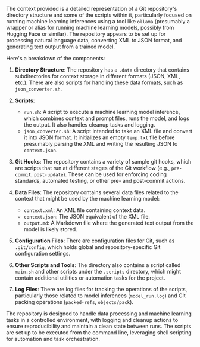 The context provided is a detailed representation of a Git repository's directory structure and some of the scripts within it, particularly focused on running machine learning inferences using a tool like `ollama` (presumably a wrapper or alias for running machine learning models, possibly from Hugging Face or similar). The repository appears to be set up for processing natural language data, converting XML to JSON format, and generating text output from a trained model.

Here's a breakdown of the components:

1. **Directory Structure**: The repository has a `.data` directory that contains subdirectories for context storage in different formats (JSON, XML, etc.). There are also scripts for handling these data formats, such as `json_converter.sh`.

2. **Scripts**:
   - `run.sh`: A script to execute a machine learning model inference, which combines context and prompt files, runs the model, and logs the output. It also handles cleanup tasks and logging.
   - `json_converter.sh`: A script intended to take an XML file and convert it into JSON format. It initializes an empty `temp.txt` file before presumably parsing the XML and writing the resulting JSON to `context.json`.

3. **Git Hooks**: The repository contains a variety of sample git hooks, which are scripts that run at different stages of the Git workflow (e.g., `pre-commit`, `post-update`). These can be used for enforcing coding standards, automated testing, or other pre- and post-commit actions.

4. **Data Files**: The repository contains several data files related to the context that might be used by the machine learning model:
   - `context.xml`: An XML file containing context data.
   - `context.json`: The JSON equivalent of the XML file.
   - `output.md`: A Markdown file where the generated text output from the model is likely stored.

5. **Configuration Files**: There are configuration files for Git, such as `.git/config`, which holds global and repository-specific Git configuration settings.

6. **Other Scripts and Tools**: The directory also contains a script called `main.sh` and other scripts under the `.scripts` directory, which might contain additional utilities or automation tasks for the project.

7. **Log Files**: There are log files for tracking the operations of the scripts, particularly those related to model inferences (`model_run.log`) and Git packing operations (`packed-refs`, `objects/pack`).

The repository is designed to handle data processing and machine learning tasks in a controlled environment, with logging and cleanup actions to ensure reproducibility and maintain a clean state between runs. The scripts are set up to be executed from the command line, leveraging shell scripting for automation and task orchestration.

